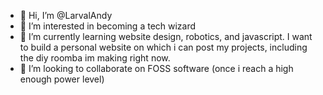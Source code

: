- 👋 Hi, I’m @LarvalAndy
- 👀 I’m interested in becoming a tech wizard
- 🌱 I’m currently learning website design, robotics, and javascript. I want to build a personal website on which i can post my projects, including the diy roomba        im making right now.
- 💞️ I’m looking to collaborate on FOSS software (once i reach a high enough power level)

<!---
LarvalAndy/LarvalAndy is a ✨ special ✨ repository because its `README.md` (this file) appears on your GitHub profile.
You can click the Preview link to take a look at your changes.
--->
